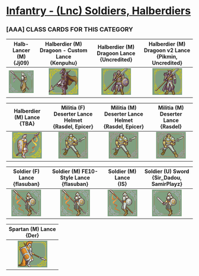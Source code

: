 # [Infantry - (Lnc) Soldiers, Halberdiers](../)

### [AAA] CLASS CARDS FOR THIS CATEGORY


|Halb-Lancer (M) <br> {Jj09}|Halberdier (M) Dragoon - Custom Lance <br> {Kenpuhu}|Halberdier (M) Dragoon Lance <br> {Uncredited}|Halberdier (M) Dragoon v2 Lance <br> {Pikmin, Uncredited}|
| :---: | :---: | :---: | :---: |
|<img alt="Halb-Lancer (M) {Jj09}" src="Halb-Lancer (M) {Jj09}.png" />|<img alt="Halberdier (M) Dragoon - Custom Lance {Kenpuhu}" src="Halberdier (M) Dragoon - Custom Lance {Kenpuhu}.png" />|<img alt="Halberdier (M) Dragoon Lance {Uncredited}" src="Halberdier (M) Dragoon Lance {Uncredited}.png" />|<img alt="Halberdier (M) Dragoon v2 Lance {Pikmin, Uncredited}" src="Halberdier (M) Dragoon v2 Lance {Pikmin, Uncredited}.png" />|


|Halberdier (M) Lance <br> {TBA}|Militia (F) Deserter Lance Helmet <br> {Rasdel, Epicer}|Militia (M) Deserter Lance Helmet <br> {Rasdel, Epicer}|Militia (M) Deserter Lance <br> {Rasdel}|
| :---: | :---: | :---: | :---: |
|<img alt="Halberdier (M) Lance {TBA}" src="Halberdier (M) Lance {TBA}.png" />|<img alt="Militia (F) Deserter Lance Helmet {Rasdel, Epicer}" src="Militia (F) Deserter Lance Helmet {Rasdel, Epicer}.png" />|<img alt="Militia (M) Deserter Lance Helmet {Rasdel, Epicer}" src="Militia (M) Deserter Lance Helmet {Rasdel, Epicer}.png" />|<img alt="Militia (M) Deserter Lance {Rasdel}" src="Militia (M) Deserter Lance {Rasdel}.png" />|


|Soldier (F) Lance <br> {flasuban}|Soldier (M) FE10-Style Lance <br> {flasuban}|Soldier (M) Lance <br> {IS}|Soldier (U) Sword <br> {Sir_Dadou, SamirPlayz}|
| :---: | :---: | :---: | :---: |
|<img alt="Soldier (F) Lance {flasuban}" src="Soldier (F) Lance {flasuban}.png" />|<img alt="Soldier (M) FE10-Style Lance {flasuban}" src="Soldier (M) FE10-Style Lance {flasuban}.png" />|<img alt="Soldier (M) Lance {IS}" src="Soldier (M) Lance {IS}.png" />|<img alt="Soldier (U) Sword {Sir_Dadou, SamirPlayz}" src="Soldier (U) Sword {Sir_Dadou, SamirPlayz}" />|


|Spartan (M) Lance <br> {Der}|
| :---: |
|<img alt="Spartan (M) Lance {Der}" src="Spartan (M) Lance {Der}.png" />|


